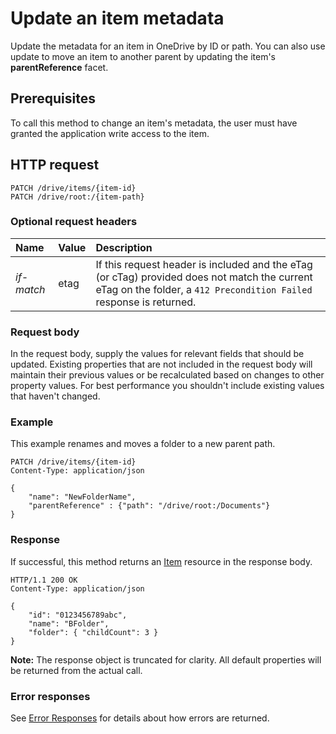 # Update an item metadata

Update the metadata for an item in OneDrive by ID or path. You can also use update to move
an item to another parent by updating the item's **parentReference** facet.

## Prerequisites

To call this method to change an item's metadata, the user must have granted
the application write access to the item.


## HTTP request

<!-- { "blockType": "ignored" } -->
```
PATCH /drive/items/{item-id}
PATCH /drive/root:/{item-path}
```

### Optional request headers

| Name       | Value | Description                                                                                                                                                         |
|:-----------|:------|:--------------------------------------------------------------------------------------------------------------------------------------------------------------------|
| *if-match* | etag  | If this request header is included and the eTag (or cTag) provided does not match the current eTag on the folder, a `412 Precondition Failed` response is returned. |



### Request body
In the request body, supply the values for relevant fields that should be
updated. Existing properties that are not included in the request body
will maintain their previous values or be recalculated based on changes to other
property values. For best performance you shouldn't include existing values
that haven't changed.


### Example

This example renames and moves a folder to a new parent path.

<!-- { "blockType": "request", "name": "update-item-move-folder", "scopes": "files.readwrite" } -->
```
PATCH /drive/items/{item-id}
Content-Type: application/json

{
	"name": "NewFolderName",
	"parentReference" : {"path": "/drive/root:/Documents"}
}
```

### Response

If successful, this method returns an [Item][item-resource] resource in
the response body.

<!-- { "blockType": "response", "@odata.type": "oneDrive.item", "truncated": true } -->
```http
HTTP/1.1 200 OK
Content-Type: application/json

{
	"id": "0123456789abc",
	"name": "BFolder",
	"folder": { "childCount": 3 }
}
```

**Note:** The response object is truncated for clarity. All default properties
will be returned from the actual call.

### Error responses

See [Error Responses][error-response] for details about
how errors are returned.

[error-response]: ../misc/errors.md
[item-resource]: ../resources/item.md

<!-- {
  "type": "#page.annotation",
  "description": "Update or replace the contents or properties of an item.",
  "keywords": "update,replace,contents,item",
  "section": "documentation",
	"tocPath": "Items/Update"
} -->
